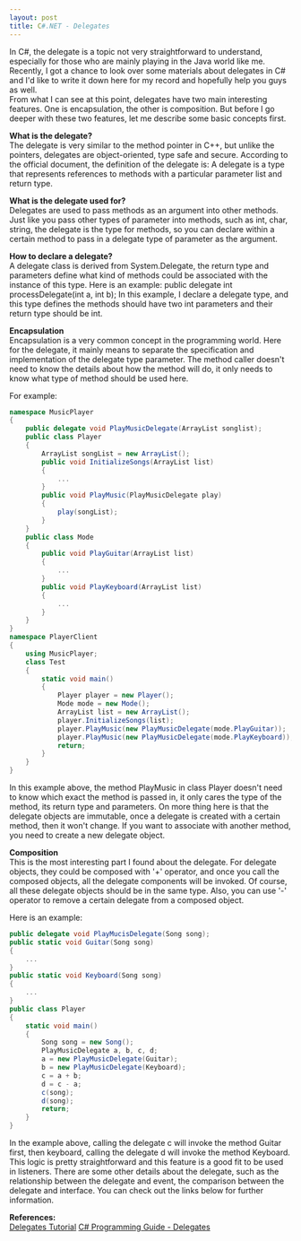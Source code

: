 ```yaml
---
layout: post
title: C#.NET - Delegates
---
```

In C#, the delegate is a topic not very straightforward to understand, especially for those who are mainly playing in the Java world like me. Recently, I got a chance to look over some materials about delegates in C# and I'd like to write it down here for my record and hopefully help you guys as well.  
From what I can see at this point, delegates have two main interesting features. One is encapsulation, the other is composition. But before I go deeper with these two features, let me describe some basic concepts first.

**What is the delegate?**  
The delegate is very similar to the method pointer in C++, but unlike the pointers, delegates are object-oriented, type safe and secure. According to the official document, the definition of the delegate is:
A delegate is a type that represents references to methods with a particular parameter list and return type.

**What is the delegate used for?**  
Delegates are used to pass methods as an argument into other methods. Just like you pass other types of parameter into methods, such as int, char, string, the delegate is the type for methods, so you can declare within a certain method to pass in a delegate type of parameter as the argument.

**How to declare a delegate?**  
A delegate class is derived from System.Delegate, the return type and parameters define what kind of methods could be associated with the instance of this type. Here is an example:
public delegate int processDelegate(int a, int b);
In this example, I declare a delegate type, and this type defines the methods should have two int parameters and their return type should be int.

**Encapsulation**  
Encapsulation is a very common concept in the programming world. Here for the delegate, it mainly means to separate the specification and implementation of the delegate type parameter. The method caller doesn't need to know the details about how the method will do, it only needs to know what type of method should be used here.

For example:

```c#
namespace MusicPlayer
{
    public delegate void PlayMusicDelegate(ArrayList songlist);
    public class Player
    {
        ArrayList songList = new ArrayList();
        public void InitializeSongs(ArrayList list)
        {
            ...
        }
        public void PlayMusic(PlayMusicDelegate play)
        {
            play(songList);
        }
    }
    public class Mode
    {
        public void PlayGuitar(ArrayList list)
        {
            ...
        }
        public void PlayKeyboard(ArrayList list)
        {
            ...
        }
    }
}
namespace PlayerClient
{
    using MusicPlayer;
    class Test
    {
        static void main()
        {
            Player player = new Player();
            Mode mode = new Mode();
            ArrayList list = new ArrayList();
            player.InitializeSongs(list);
            player.PlayMusic(new PlayMusicDelegate(mode.PlayGuitar));
            player.PlayMusic(new PlayMusicDelegate(mode.PlayKeyboard));
            return;
        }
    }
}
```
In this example above, the method PlayMusic in class Player doesn't need to know which exact the method is passed in, it only cares the type of the method, its return type and parameters. On more thing here is that the delegate objects are immutable, once a delegate is created with a certain method, then it won't change. If you want to associate with another method, you need to create a new delegate object.

**Composition**  
This is the most interesting part I found about the delegate. For delegate objects, they could be composed with '+' operator, and once you call the composed objects, all the delegate components will be invoked. Of course, all these delegate objects should be in the same type. Also, you can use '-' operator to remove a certain delegate from a composed object.

Here is an example:

```c#
public delegate void PlayMucisDelegate(Song song);
public static void Guitar(Song song)
{
    ...
}
public static void Keyboard(Song song)
{
    ...
}
public class Player
{
    static void main()
    {
        Song song = new Song();
        PlayMusicDelegate a, b, c, d;
        a = new PlayMusicDelegate(Guitar);
        b = new PlayMusicDelegate(Keyboard);
        c = a + b;
        d = c - a;
        c(song);
        d(song);
        return;
    }
}
```

In the example above, calling the delegate c will invoke the method Guitar first, then keyboard, calling the delegate d will invoke the method Keyboard. This logic is pretty straightforward and this feature is a good fit to be used in listeners.
There are some other details about the delegate, such as the relationship between the delegate and event, the comparison between the delegate and interface. You can check out the links below for further information.

**References:**  
[Delegates Tutorial](https://msdn.microsoft.com/en-us/library/aa288459(v=vs.71).aspx)  
[C# Programming Guide - Delegates](https://docs.microsoft.com/en-us/dotnet/csharp/programming-guide/delegates/)